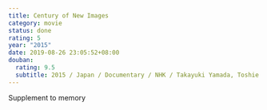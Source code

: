 ```yaml
---
title: Century of New Images
category: movie
status: done
rating: 5
year: "2015"
date: 2019-08-26 23:05:52+08:00
douban:
  rating: 9.5
  subtitle: 2015 / Japan / Documentary / NHK / Takayuki Yamada, Toshie Ito
---
```


Supplement to memory
